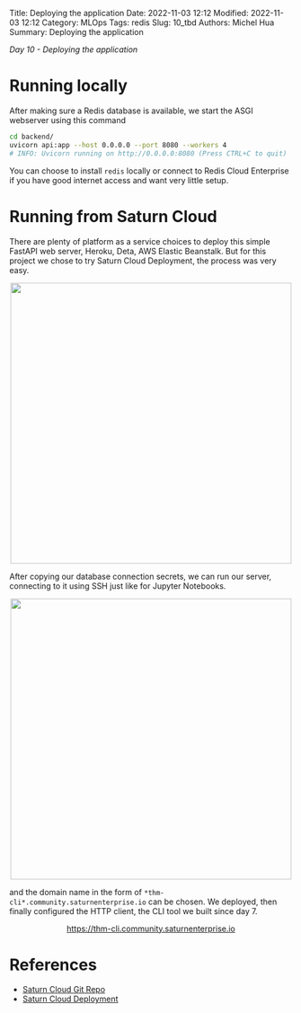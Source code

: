 Title: Deploying the application
Date: 2022-11-03 12:12
Modified: 2022-11-03 12:12
Category: MLOps
Tags: redis
Slug: 10_tbd
Authors: Michel Hua
Summary: Deploying the application

_Day 10 - Deploying the application_

# Running locally

After making sure a Redis database is available, we start the ASGI webserver using this command

```sh
cd backend/
uvicorn api:app --host 0.0.0.0 --port 8080 --workers 4
# INFO: Uvicorn running on http://0.0.0.0:8080 (Press CTRL+C to quit)
```

You can choose to install `redis` locally or connect to Redis Cloud Enterprise if you have good internet access and want very little setup.

# Running from Saturn Cloud

There are plenty of platform as a service choices to deploy this simple FastAPI web server, Heroku, Deta, AWS Elastic Beanstalk. But for this project we chose to try Saturn Cloud Deployment, the process was very easy.

<div align="center">
    <img src="{static}/images/configure_deployment.png" width=500>
</div>

After copying our database connection secrets, we can run our server, connecting to it using SSH just like for Jupyter Notebooks.

<div align="center">
    <img src="{static}/images/configure_secrets.png" width=500>
</div>

and the domain name in the form of `*thm-cli*.community.saturnenterprise.io` can be chosen. We deployed, then finally configured the HTTP client, the CLI tool we built since day 7.

<div align="center">
    <a href="https://thm-cli.community.saturnenterprise.io/api/docs">https://thm-cli.community.saturnenterprise.io</a>
</div>

# References

- [Saturn Cloud Git Repo](https://saturncloud.io/docs/using-saturn-cloud/gitrepo/)
- [Saturn Cloud Deployment](https://saturncloud.io/docs/using-saturn-cloud/resources/deployments/)